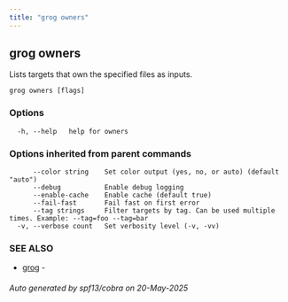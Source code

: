 ```yaml
---
title: "grog owners"
---
```


## grog owners

Lists targets that own the specified files as inputs.

```
grog owners [flags]
```

### Options

```
  -h, --help   help for owners
```

### Options inherited from parent commands

```
      --color string    Set color output (yes, no, or auto) (default "auto")
      --debug           Enable debug logging
      --enable-cache    Enable cache (default true)
      --fail-fast       Fail fast on first error
      --tag strings     Filter targets by tag. Can be used multiple times. Example: --tag=foo --tag=bar
  -v, --verbose count   Set verbosity level (-v, -vv)
```

### SEE ALSO

- [grog](/reference/cli/grog/) -

###### Auto generated by spf13/cobra on 20-May-2025
